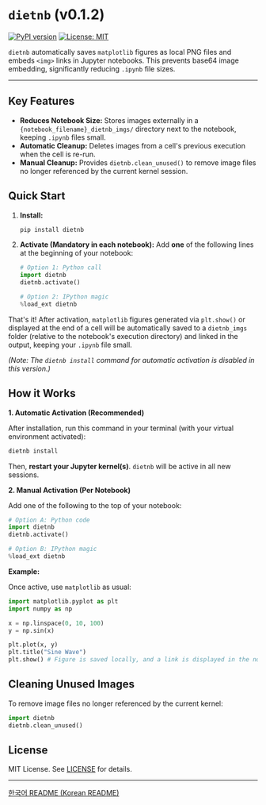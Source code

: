 # `dietnb` (v0.1.2)

[![PyPI version](https://badge.fury.io/py/dietnb.svg)](https://badge.fury.io/py/dietnb)
[![License: MIT](https://img.shields.io/badge/License-MIT-yellow.svg)](https://opensource.org/licenses/MIT)

`dietnb` automatically saves `matplotlib` figures as local PNG files and embeds `<img>` links in Jupyter notebooks. This prevents base64 image embedding, significantly reducing `.ipynb` file sizes.

---

## Key Features

*   **Reduces Notebook Size:** Stores images externally in a `{notebook_filename}_dietnb_imgs/` directory next to the notebook, keeping `.ipynb` files small.
*   **Automatic Cleanup:** Deletes images from a cell's previous execution when the cell is re-run.
*   **Manual Cleanup:** Provides `dietnb.clean_unused()` to remove image files no longer referenced by the current kernel session.

## Quick Start

1.  **Install:**
    ```bash
    pip install dietnb
    ```
2.  **Activate (Mandatory in each notebook):**
    Add **one** of the following lines at the beginning of your notebook:

    ```python
    # Option 1: Python call
    import dietnb
    dietnb.activate() 
    ```
    ```python
    # Option 2: IPython magic
    %load_ext dietnb
    ```

That\'s it! After activation, `matplotlib` figures generated via `plt.show()` or displayed at the end of a cell will be automatically saved to a `dietnb_imgs` folder (relative to the notebook\'s execution directory) and linked in the output, keeping your `.ipynb` file small.

*(Note: The `dietnb install` command for automatic activation is disabled in this version.)*

## How it Works

**1. Automatic Activation (Recommended)**

After installation, run this command in your terminal (with your virtual environment activated):

```bash
dietnb install
```
Then, **restart your Jupyter kernel(s)**. `dietnb` will be active in all new sessions.

**2. Manual Activation (Per Notebook)**

Add one of the following to the top of your notebook:

```python
# Option A: Python code
import dietnb
dietnb.activate()
```

```python
# Option B: IPython magic
%load_ext dietnb
```

**Example:**

Once active, use `matplotlib` as usual:

```python
import matplotlib.pyplot as plt
import numpy as np

x = np.linspace(0, 10, 100)
y = np.sin(x)

plt.plot(x, y)
plt.title("Sine Wave")
plt.show() # Figure is saved locally, and a link is displayed in the notebook.
```

## Cleaning Unused Images

To remove image files no longer referenced by the current kernel:

```python
import dietnb
dietnb.clean_unused()
```

## License

MIT License. See [LICENSE](LICENSE) for details.

---
[한국어 README (Korean README)](README_ko.md) 